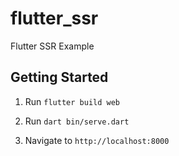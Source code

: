 # flutter_ssr

Flutter SSR Example

## Getting Started

1. Run `flutter build web`

2. Run `dart bin/serve.dart`

3. Navigate to `http://localhost:8000`
